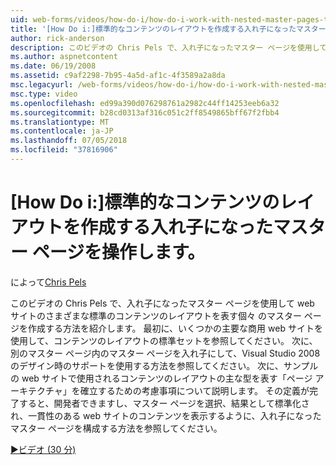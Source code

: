 ```yaml
---
uid: web-forms/videos/how-do-i/how-do-i-work-with-nested-master-pages-to-create-standard-content-layouts
title: '[How Do i:]標準的なコンテンツのレイアウトを作成する入れ子になったマスター ページの操作 |Microsoft Docs'
author: rick-anderson
description: このビデオの Chris Pels で、入れ子になったマスター ページを使用して、w のさまざまな標準のコンテンツのレイアウトを表す個々 のマスター ページを作成する方法を紹介しています.
ms.author: aspnetcontent
ms.date: 06/19/2008
ms.assetid: c9af2298-7b95-4a5d-af1c-4f3589a2a8da
msc.legacyurl: /web-forms/videos/how-do-i/how-do-i-work-with-nested-master-pages-to-create-standard-content-layouts
msc.type: video
ms.openlocfilehash: ed99a390d076298761a2982c44ff14253eeb6a32
ms.sourcegitcommit: b28cd0313af316c051c2ff8549865bff67f2fbb4
ms.translationtype: MT
ms.contentlocale: ja-JP
ms.lasthandoff: 07/05/2018
ms.locfileid: "37816906"
---
```

<a name="how-do-i-work-with-nested-master-pages-to-create-standard-content-layouts"></a>[How Do i:]標準的なコンテンツのレイアウトを作成する入れ子になったマスター ページを操作します。
====================
によって[Chris Pels](https://twitter.com/chrispels)

このビデオの Chris Pels で、入れ子になったマスター ページを使用して web サイトのさまざまな標準のコンテンツのレイアウトを表す個々 のマスター ページを作成する方法を紹介します。 最初に、いくつかの主要な商用 web サイトを使用して、コンテンツのレイアウトの標準セットを参照してください。 次に、別のマスター ページ内のマスター ページを入れ子にして、Visual Studio 2008 のデザイン時のサポートを使用する方法を参照してください。 次に、サンプルの web サイトで使用されるコンテンツのレイアウトの主な型を表す「ページ アーキテクチャ」を確立するための考慮事項について説明します。 その定義が完了すると、開発者できますし、マスター ページを選択、結果として標準化され、一貫性のある web サイトのコンテンツを表示するように、入れ子になったマスター ページを構成する方法を参照してください。

[&#9654;ビデオ (30 分)](https://channel9.msdn.com/Blogs/ASP-NET-Site-Videos/how-do-i-work-with-nested-master-pages-to-create-standard-content-layouts)
